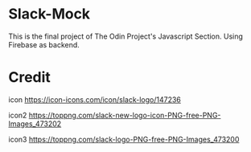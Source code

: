 
# Slack-Mock

This is the final project of The Odin Project's Javascript Section.
Using Firebase as backend. 


# Credit 

icon https://icon-icons.com/icon/slack-logo/147236

icon2 https://toppng.com/slack-new-logo-icon-PNG-free-PNG-Images_473202

icon3 https://toppng.com/slack-logo-PNG-free-PNG-Images_473200
